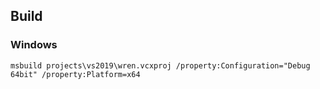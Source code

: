 
## Build

### Windows

```
msbuild projects\vs2019\wren.vcxproj /property:Configuration="Debug 64bit" /property:Platform=x64
```
